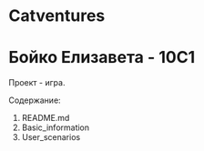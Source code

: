 # Catventures
# Бойко Елизавета - 10С1
Проект - игра.

Содержание: 
1. README.md
2. Basic_information
3. User_scenarios

